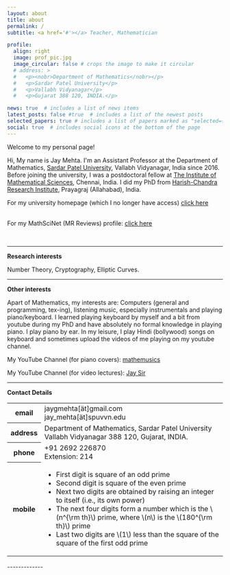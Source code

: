 ```yaml
---
layout: about
title: about
permalink: /
subtitle: <a href='#'></a> Teacher, Mathematician

profile:
  align: right
  image: prof_pic.jpg
  image_circular: false # crops the image to make it circular
  # address: >
  #   <p><nobr>Department of Mathematics</nobr></p>
  #   <p>Sardar Patel University</p>
  #   <p>Vallabh Vidyanagar</p>
  #   <p>Gujarat 388 120, INDIA.</p>

news: true  # includes a list of news items
latest_posts: false #true  # includes a list of the newest posts
selected_papers: true # includes a list of papers marked as "selected={true}"
social: true  # includes social icons at the bottom of the page
---
```


Welcome to my personal page!

Hi, My name is Jay Mehta. I'm an Assistant Professor at the Department of Mathematics, [Sardar Patel University](https://www.spuvvn.edu/), Vallabh Vidyanagar, India since 2016. Before joining the university, I was a postdoctoral fellow at [The Institute of Mathematical Sciences](https://www.imsc.res.in/), Chennai, India. I did my PhD from [Harish-Chandra Research Institute](https://www.hri.res.in/), Prayagraj (Allahabad), India.



For my university homepage (which I no longer have access) [click here](https://www.spuvvn.edu/team/j-g-mehta/)
<br>
&nbsp;
&nbsp;

For my MathSciNet (MR Reviews) profile: [click here](https://mathscinet.ams.org/mathscinet/search/author.html?mrauthid=1016163/)

&nbsp;
&nbsp;
&nbsp;

-------------

**Research interests**

Number Theory, Cryptography, Elliptic Curves.

-------------

**Other interests**

Apart of Mathematics, my interests are: Computers (general and programming, tex-ing), listening music, especially instrumentals and playing piano/keyboard. I learned playing keyboard by myself and a bit from youtube during my PhD and have absolutely no formal knowledge in playing piano. I play piano by ear. In my leisure, I play Hindi (bollywood) songs on keyboard and sometimes upload the videos of me playing on my youtube channel.

My YouTube Channel (for piano covers): [mathemusics](https://www.youtube.com/@mathemusics/)

My YouTube Channel (for video lectures): [Jay Sir](https://www.youtube.com/@jaysir7675/)

-------------

**Contact Details**

<div class="news">
  <div class="table-responsive coordinates">
    <table class="table table-sm table-borderless">
      <tbody><tr>
          <th scope="row">
              <i class="fas fa-envelope"></i> 
              email
          </th>
        <td>
                  <i class="email"></i> 
                  jaygmehta[ät]gmail.com<br>
                  jay_mehta[ät]spuvvn.edu<br>                 
        </td>
      </tr>
      <tr>
          <th scope="row">
              <i class="fa fa-map-marker"></i> 
              address
          </th>
        <td>       
                  <i class="address"></i> 
                  Department of Mathematics, 
                  Sardar Patel University<br>
                  Vallabh Vidyanagar 388 120, Gujarat, INDIA.<br>                    
        </td>
      </tr>
      <tr>
          <th scope="row">
              <i class="fas fa-phone"></i> 
              phone
          </th>
        <td>       
                  <i class="phone"></i> 
                  +91 2692 226870 <br>
                  Extension: 214
        </td>
      </tr>
      <tr>
          <th scope="row">
              <i class="fas fa-mobile"></i> 
              mobile
          </th>
        <td>      
                <i class="phone"></i> 
                <ul>
                  <li>First digit is square of an odd prime</li>
                  <li>Second digit is square of the even prime</li>
                  <li>Next two digits are obtained by raising an integer to itself (i.e., its own power)</li>
                  <li>The next four digits form a number which is the \(n^{\rm th}\) prime, where \(n\) is the \(180^{\rm th}\) prime</li>
                  <li>Last two digits are \(1\) less than the square of the square of the first odd prime</li>
                </ul>
        </td>
      </tr>
      <!-- <tr>
          <th scope="row">
              <i class="fas fa-door-open"></i> 
              office hour
          </th>
        <td>       
                  <i class="office hour"></i> 
                  11-5      
        </td>
      </tr> -->
    </tbody></table>
  </div>
</div>
-------------
